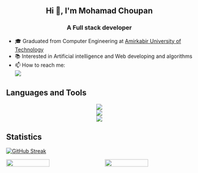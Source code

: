
<h2 align="center">Hi 👋, I'm Mohamad Choupan</h2>
<h3 align="center">A Full stack developer</h3> 

- 🎓 Graduated from Computer Engineering at [Amirkabir University of Technology](https://aut.ac.ir)
- 📚 Interested in Artificial intelligence and Web developing and algorithms
- 📫 How to reach me: <br>[![](https://img.shields.io/badge/-mohamadchoupan80@gmail.com-black?style=flat-circle&logo=gmail)](mailto:mohamadchoupan80@gmail.com)




## Languages and Tools

<p align="center" >
  <a href="https://skillicons.dev">
    <img src="https://skillicons.dev/icons?i=c,java,python,go,js,ts,react,next,django" /><br>
    <img src="https://skillicons.dev/icons?i=postgres,mysql,sqlite,docker,kubernetes,linux" /><br>
    <img src="https://skillicons.dev/icons?i=tensorflow,pytorch,arduino,git,latex" />
  </a>
</p>

## Statistics

[![GitHub Streak](https://streak-stats.demolab.com?user=mohamadch91&theme=dark&hide_border=true)](https://git.io/streak-stats)

<p style="
    display: flex;
    justify-content: center;
    align-items: center;
    flex-direction: col;
    gap: 30px;
" >



  <img height="50%" width="49.5%" src="https://github-readme-stats-git-masterrstaa-rickstaa.vercel.app/api?username=mohamadch91&show_icons=true&include_all_commits=false&theme=github_dark&count_private=true" >

  <img height="50%" width="49.5%" src="https://github-readme-stats-git-masterrstaa-rickstaa.vercel.app/api/top-langs?username=mohamadch91&layout=compact&theme=github_dark&langs_count=6&hide=c" />
</p>

